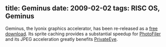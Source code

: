 title: Geminus
date: 2009-02-02
tags: RISC OS, Geminus
----

Geminus, the Iyonix graphics accelerator, has been re-released as a [free download](http://adrianl.drobe.co.uk/geminus.html). Its sprite caching provides a substantial speedup for [PhotoFiler](/risc.os/photofiler.html) and its JPEG acceleration greatly benefits [PrivateEye](/risc.os/privateeye.html).
